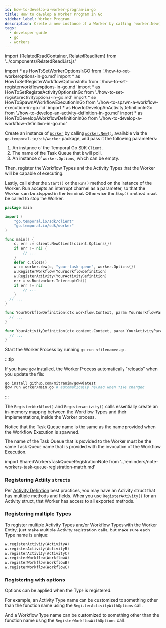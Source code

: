 ```yaml
---
id: how-to-develop-a-worker-program-in-go
title: How to develop a Worker Program in Go
sidebar_label: Worker Program
description: Create a new instance of a Worker by calling `worker.New()`, available via the `go.temporal.io/sdk/worker` package.
tags:
  - developer-guide
  - go
  - workers
---
```


import {RelatedReadContainer, RelatedReadItem} from '../components/RelatedReadList.js'

<!-- prettier-ignore -->
import * as HowToSetWorkerOptionsInGO from './how-to-set-workeroptions-in-go.md'
import * as HowToSetRegisterWorkflowOptionsInGo from './how-to-set-registerworkflowoptions-in-go.md'
import * as HowToSetRegisterActivityOptionsInGo from './how-to-set-registeractivityoptions-in-go.md'
import * as HowToSpawnAWorkflowExecutionInGo from './how-to-spawn-a-workflow-execution-in-go.md'
import * as HowToDevelopAnActivityDefinitionInGo from './how-to-develop-an-activity-definition-in-go.md'
import * as HowToDevelopAWorkflowDefinitionInGo from './how-to-develop-a-workflow-definition-in-go.md'

Create an instance of [`Worker`](https://pkg.go.dev/go.temporal.io/sdk/worker#Worker) by calling [`worker.New()`](https://pkg.go.dev/go.temporal.io/sdk/worker#New), available via the `go.temporal.io/sdk/worker` package, and pass it the following parameters:

1. An instance of the Temporal Go SDK `Client`.
2. The name of the Task Queue that it will poll.
3. An instance of <preview page={HowToSetWorkerOptionsInGO}>`worker.Options`</preview>, which can be empty.

Then, register the Workflow Types and the Activity Types that the Worker will be capable of executing.

Lastly, call either the `Start()` or the `Run()` method on the instance of the Worker.
Run accepts an interrupt channel as a parameter, so that the Worker can be stopped in the terminal.
Otherwise the `Stop()` method must be called to stop the Worker.

```go
package main

import (
	"go.temporal.io/sdk/client"
	"go.temporal.io/sdk/worker"
)

func main() {
	c, err := client.NewClient(client.Options{})
	if err != nil {
		// ...
	}
	defer c.Close()
	w := worker.New(c, "your-task-queue", worker.Options{})
	w.RegisterWorkflow(YourWorkflowDefinition)
	w.RegisterActivity(YourActivityDefinition)
	err = w.Run(worker.InterruptCh())
	if err != nil
		// ...
	}
  // ...
}

func YourWorkflowDefinition(ctx workflow.Context, param YourWorkflowParam) (YourWorkflowResponse, error) {
  // ...
}

func YourActivityDefinition(ctx context.Context, param YourActivityParam) (YourActivityResponse, error) {
  // ...
}
```

Start the Worker Process by running `go run <filename>.go`.

:::tip

If you have [`gow`](https://github.com/mitranim/gow) installed, the Worker Process automatically "reloads" when you update the file:

```bash
go install github.com/mitranim/gow@latest
gow run worker/main.go # automatically reload when file changed
```

:::

The `RegisterWorkflow()` and `RegisterActivity()` calls essentially create an in-memory mapping between the Workflow Types and their implementations, inside the Worker process.

Notice that the Task Queue name is the same as the name provided when the <preview page={HowToSpawnAWorkflowExecutionInGo}>Workflow Execution is spawned</preview>.

The name of the Task Queue that is provided to the Worker must be the same Task Queue name that is provided with the invocation of the Workflow Execution.

import SharedWorkersTaskQueueRegistrationNote from '../reminders/note-workers-task-queue-registration-match.md'

<SharedWorkersTaskQueueRegistrationNote />

### Registering Actiity `structs`

Per [Activity Definition](/docs/go/how-to-develop-an-activity-definition-in-go) best practices, you may have an Activity struct that has multiple methods and fields. When you use `RegisterActivity()` for an Activity struct, that Worker has access to all exported methods.

### Registering multiple Types

To register multiple Activity Types and/or Workflow Types with the Worker Entity, just make multiple Activity registration calls, but make sure each Type name is unique:

```go
w.registerActivity(ActivityA)
w.registerActivity(ActivityB)
w.registerActivity(ActivityC)
w.registerWorkflow(WorkflowA)
w.registerWorkflow(WorkflowB)
w.registerWorkflow(WorkflowC)
```

### Registering with options

Options can be applied when the Type is registered.

For example, an Activity Type name can be customized to something other than the function name using the <preview page={HowToSetRegisterActivityOptionsInGo}>`RegisterActivityWithOptions`</preview> call.

And a Workflow Type name can be customized to something other than the function name using the <preview page={HowToSetRegisterWorkflowOptionsInGo}>`RegisterWorkflowWithOptions`</preview> call.

<RelatedReadContainer>
  <RelatedReadItem page={HowToDevelopAnActivityDefinitionInGo} />
  <RelatedReadItem page={HowToDevelopAWorkflowDefinitionInGo} />
</RelatedReadContainer>
